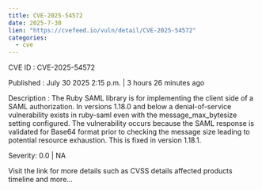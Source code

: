```yaml
--- 
title: CVE-2025-54572
date: 2025-7-30
lien: "https://cvefeed.io/vuln/detail/CVE-2025-54572"
categories:
  - cve
---
```


CVE ID : CVE-2025-54572

Published :  July 30
2025
2:15 p.m. | 3 hours
26 minutes ago

Description : The Ruby SAML library is for implementing the client side of a SAML authorization. In versions 1.18.0 and below
a denial-of-service vulnerability exists in ruby-saml even with the message_max_bytesize setting configured. The vulnerability occurs because the SAML response is validated for Base64 format prior to checking the message size
leading to potential resource exhaustion. This is fixed in version 1.18.1.

Severity: 0.0 | NA

Visit the link for more details
such as CVSS details
affected products
timeline
and more...
